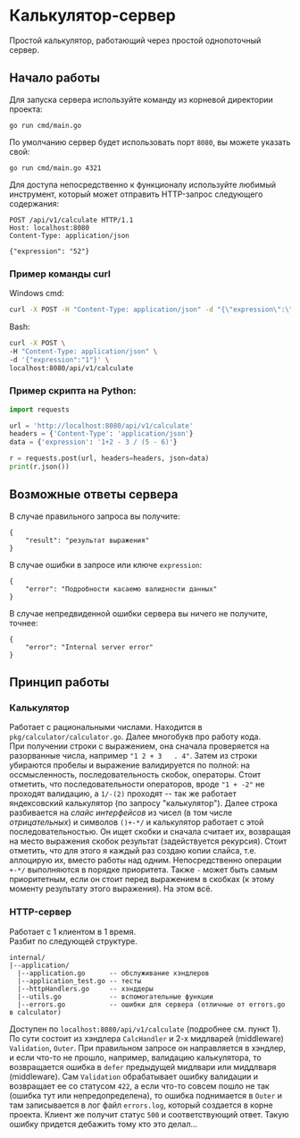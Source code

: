 # Калькулятор-сервер

Простой калькулятор, работающий через простой однопоточный сервер.<br>

## Начало работы
Для запуска сервера используйте команду из корневой директории проекта:

```
go run cmd/main.go
```

По умолчанию сервер будет использовать порт `8080`, вы можете указать свой:

```
go run cmd/main.go 4321
```

Для доступа непосредственно к функционалу используйте любимый инструмент, который может отправить HTTP-запрос следующего содержания:

```
POST /api/v1/calculate HTTP/1.1
Host: localhost:8080
Content-Type: application/json

{"expression": "52"}
```

### Пример команды curl

Windows cmd:
```cmd
curl -X POST -H "Content-Type: application/json" -d "{\"expression\":\"1\"}" localhost:8080/api/v1/calculate
```
Bash:
```bash
curl -X POST \
-H "Content-Type: application/json" \
-d '{"expression":"1"}' \
localhost:8080/api/v1/calculate
```

### Пример скрипта на Python:

```python
import requests

url = 'http://localhost:8080/api/v1/calculate'
headers = {'Content-Type': 'application/json'}
data = {'expression': '1+2 - 3 / (5 - 6)'}

r = requests.post(url, headers=headers, json=data)
print(r.json())
```

## Возможные ответы сервера

В случае правильного запроса вы получите:
```
{
    "result": "результат выражения"
}
```

В случае ошибки в запросе или ключе `expression`:

```
{
    "error": "Подробности касаемо валидности данных"
}
```

В случае непредвиденной ошибки сервера вы ничего не получите, точнее:

```
{
    "error": "Internal server error"
}
```

## Принцип работы

### Калькулятор

Работает с рациональными числами. Находится в `pkg/calculator/calculator.go`. Далее многобукв про работу кода.<br>При получении строки с выражением, она сначала проверяется на разорванные числа, например `"1 2 + 3   . 4"`. Затем из строки убираются пробелы и выражение валидируется по полной: на оссмысленность, последовательность скобок, операторы. Стоит отметить, что последовательности операторов, вроде `"1 + -2"` не проходят валидацию, а `1/-(2)` проходят -- так же работает яндексовский калькулятор (по запросу "калькулятор"). Далее строка разбивается на *слайс интерфейсов* из чисел (в том числе *отрицательных*) и символов `()+-*/` и калькулятор работает с этой последовательностью. Он ищет скобки и сначала считает их, возвращая на место выражения скобок результат (задействуется рекурсия). Стоит отметить, что для этого я каждый раз создаю копии слайса, т.е. аллоцирую их, вместо работы над одним. Непосредственно операции `+-*/` выполняются в порядке приоритета. Также `-` может быть самым приоритетным, если он стоит перед выражением в скобках (к этому моменту результату этого выражения). На этом всё.

### HTTP-сервер
Работает с 1 клиентом в 1 время. <br>
Разбит по следующей структуре.

```
internal/
|--application/
  |--application.go      -- обслуживание хэндлеров
  |--application_test.go -- тесты
  |--httpHandlers.go     -- хэнддеры
  |--utils.go            -- вспомогательные функции
  |--errors.go           -- ошибки для сервера (отличные от errors.go в calculator)
```

Доступен по `localhost:8080/api/v1/calculate` (подробнее см. пункт 1). По сути состоит из хэндлера `CalcHandler` и 2-х мидлварей (middleware) `Validation`, `Outer`. При правильном запросе он направляется в хэндлер, и если что-то не прошло, например, валидацию калькулятора, то возвращается ошибка в `defer` предыдущей мидлвари или миддлваря (middleware). Сам `Validation` обрабатывает ошибку валидации и возвращает ее со статусом `422`, а если что-то совсем пошло не так (ошибка тут или непредопределена), то ошибка поднимается в `Outer` и там записывается в лог файл `errors.log`, который создается в корне проекта. Клиент же получит статус `500` и соответствующий ответ. Такую ошибку придется дебажить тому кто это делал...
